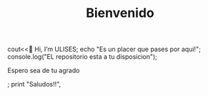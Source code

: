 
<!DOCTYPE html>
<html lang="es">

 <head>
   <meta charset="UTF-8">
   <title>Tarjeta de presentacion</title>
 </head>

 <body>
    <header>
       <h1>Bienvenido</h1>
    </header>
    <p>
       cout<<👋 Hi, I’m ULISES;
       echo "Es un placer que pases por aqui!";
       console.log("EL repositorio esta a tu disposicion");
      <p>Espero sea de tu agrado<p>;
       print "Saludos!!",
    </p>
 </body>
</html>
